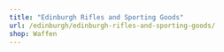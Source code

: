 ```yaml
---
title: "Edinburgh Rifles and Sporting Goods"
url: /edinburgh/edinburgh-rifles-and-sporting-goods/
shop: Waffen
---
```

